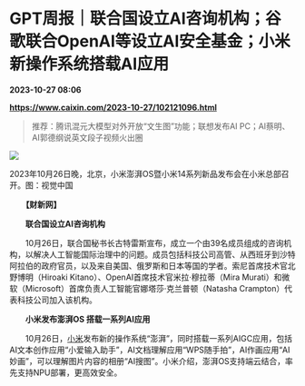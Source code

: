 # GPT周报｜联合国设立AI咨询机构；谷歌联合OpenAI等设立AI安全基金；小米新操作系统搭载AI应用

**2023-10-27 08:06**

**https://www.caixin.com/2023-10-27/102121096.html**

> 推荐：腾讯混元大模型对外开放“文生图”功能；联想发布AI PC；AI蔡明、AI郭德纲说英文段子视频火出圈

  

![](https://img.caixin.com/2023-10-27/169839449539652_840_560.jpg)

2023年10月26日晚，北京，小米澎湃OS暨小米14系列新品发布会在小米总部召开。图：视觉中国

  

　　**【财新网】**

　　**联合国设立AI咨询机构**

　　10月26日，联合国秘书长古特雷斯宣布，成立一个由39名成员组成的咨询机构，以解决人工智能国际治理中的问题。成员包括科技公司高管、从西班牙到沙特阿拉伯的政府官员，以及来自美国、俄罗斯和日本等国的学者。索尼首席技术官北野博明（Hiroaki Kitano）、OpenAI首席技术官米拉·穆拉蒂（Mira Murati）和微软（Microsoft）首席负责人工智能官娜塔莎·克兰普顿（Natasha Crampton）代表科技公司加入该机构。

　　**小米发布澎湃OS 搭载一系列AI应用**

　　10月26日，[小米](https://s.ccxe.com.cn/entities/companies/200121078)发布新的操作系统“澎湃”，同时搭载一系列AIGC应用，包括AI文本创作应用“小爱输入助手”，AI文档理解应用“WPS随手拍”，AI作画应用“AI妙画”，可以理解图片内容的相册“AI搜图”。小米介绍，澎湃OS支持端云结合，率先支持NPU部署，更高效安全。